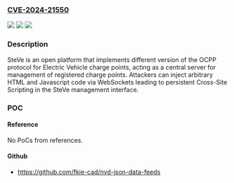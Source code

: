 ### [CVE-2024-21550](https://cve.mitre.org/cgi-bin/cvename.cgi?name=CVE-2024-21550)
![](https://img.shields.io/static/v1?label=Product&message=SteVe&color=blue)
![](https://img.shields.io/static/v1?label=Version&message=0%3C%203.5.1%20&color=brighgreen)
![](https://img.shields.io/static/v1?label=Vulnerability&message=Stored%20Cross-site%20Scripting&color=brighgreen)

### Description

SteVe is an open platform that implements different version of the OCPP protocol for Electric Vehicle charge points, acting as a central server for management of registered charge points. Attackers can inject arbitrary HTML and Javascript code via WebSockets leading to persistent Cross-Site Scripting in the SteVe management interface.

### POC

#### Reference
No PoCs from references.

#### Github
- https://github.com/fkie-cad/nvd-json-data-feeds

